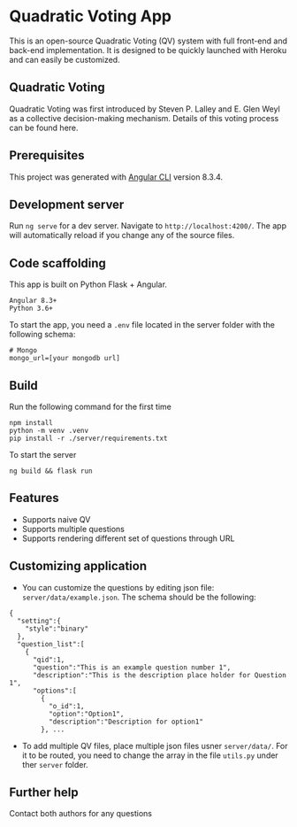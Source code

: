 # Quadratic Voting App

This is an open-source Quadratic Voting (QV) system with full front-end and back-end implementation. It is designed to be quickly launched with Heroku and can easily be customized.

## Quadratic Voting
Quadratic Voting was first introduced by Steven P. Lalley and E. Glen Weyl as a collective decision-making mechanism. Details of this voting process can be found here.

## Prerequisites 

This project was generated with [Angular CLI](https://github.com/angular/angular-cli) version 8.3.4.

## Development server

Run `ng serve` for a dev server. Navigate to `http://localhost:4200/`. The app will automatically reload if you change any of the source files.

## Code scaffolding
This app is built on Python Flask + Angular.
```
Angular 8.3+
Python 3.6+
```
To start the app, you need a `.env` file located in the server folder with the following schema:
```
# Mongo
mongo_url=[your mongodb url]
```

## Build
Run the following command for the first time
```
npm install
python -m venv .venv
pip install -r ./server/requirements.txt
```
To start the server
```
ng build && flask run
```

## Features
- Supports naive QV
- Supports multiple questions
- Supports rendering different set of questions through URL

## Customizing application
- You can customize the questions by editing json file: `server/data/example.json`. The schema should be the following:
```
{
  "setting":{
    "style":"binary"
  },
  "question_list":[
    {
      "qid":1,
      "question":"This is an example question number 1",
      "description":"This is the description place holder for Question 1",
      "options":[
        {
          "o_id":1,
          "option":"Option1",
          "description":"Description for option1"
        }, ...
```
- To add multiple QV files, place multiple json files usner `server/data/`. For it to be routed, you need to change the array in the file `utils.py` under ther `server` folder.


## Further help
Contact both authors for any questions
